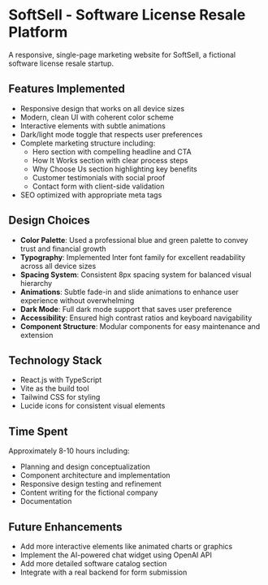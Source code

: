 # SoftSell - Software License Resale Platform

A responsive, single-page marketing website for SoftSell, a fictional software license resale startup.

## Features Implemented

- Responsive design that works on all device sizes
- Modern, clean UI with coherent color scheme
- Interactive elements with subtle animations
- Dark/light mode toggle that respects user preferences
- Complete marketing structure including:
  - Hero section with compelling headline and CTA
  - How It Works section with clear process steps
  - Why Choose Us section highlighting key benefits
  - Customer testimonials with social proof
  - Contact form with client-side validation
- SEO optimized with appropriate meta tags

## Design Choices

- **Color Palette**: Used a professional blue and green palette to convey trust and financial growth
- **Typography**: Implemented Inter font family for excellent readability across all device sizes
- **Spacing System**: Consistent 8px spacing system for balanced visual hierarchy
- **Animations**: Subtle fade-in and slide animations to enhance user experience without overwhelming
- **Dark Mode**: Full dark mode support that saves user preference
- **Accessibility**: Ensured high contrast ratios and keyboard navigability
- **Component Structure**: Modular components for easy maintenance and extension

## Technology Stack

- React.js with TypeScript
- Vite as the build tool
- Tailwind CSS for styling
- Lucide icons for consistent visual elements

## Time Spent

Approximately 8-10 hours including:
- Planning and design conceptualization
- Component architecture and implementation
- Responsive design testing and refinement
- Content writing for the fictional company
- Documentation

## Future Enhancements

- Add more interactive elements like animated charts or graphics
- Implement the AI-powered chat widget using OpenAI API
- Add more detailed software catalog section
- Integrate with a real backend for form submission